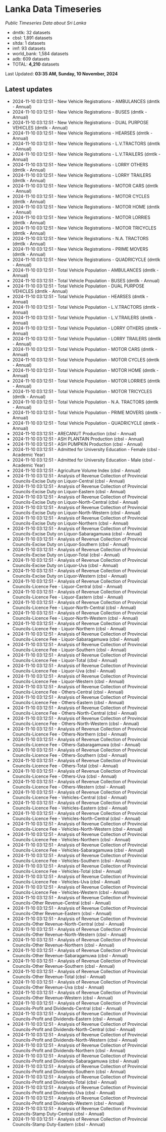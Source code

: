 # Lanka Data Timeseries
*Public Timeseries Data about Sri Lanka*

* dmtlk: 32 datasets
* cbsl: 1,891 datasets
* sltda: 1 datasets
* imf: 93 datasets
* world_bank: 1,584 datasets
* adb: 609 datasets
* TOTAL: **4,210** datasets

Last Updated: **03:35 AM, Sunday, 10 November, 2024**

## Latest updates

* 2024-11-10 03:12:51 - New Vehicle Registrations - AMBULANCES (dmtlk - Annual)
* 2024-11-10 03:12:51 - New Vehicle Registrations - BUSES (dmtlk - Annual)
* 2024-11-10 03:12:51 - New Vehicle Registrations - DUAL PURPOSE VEHICLES (dmtlk - Annual)
* 2024-11-10 03:12:51 - New Vehicle Registrations - HEARSES (dmtlk - Annual)
* 2024-11-10 03:12:51 - New Vehicle Registrations - L.V.TRACTORS (dmtlk - Annual)
* 2024-11-10 03:12:51 - New Vehicle Registrations - L.V.TRAILERS (dmtlk - Annual)
* 2024-11-10 03:12:51 - New Vehicle Registrations - LORRY OTHERS (dmtlk - Annual)
* 2024-11-10 03:12:51 - New Vehicle Registrations - LORRY TRAILERS (dmtlk - Annual)
* 2024-11-10 03:12:51 - New Vehicle Registrations - MOTOR CARS (dmtlk - Annual)
* 2024-11-10 03:12:51 - New Vehicle Registrations - MOTOR CYCLES (dmtlk - Annual)
* 2024-11-10 03:12:51 - New Vehicle Registrations - MOTOR HOME (dmtlk - Annual)
* 2024-11-10 03:12:51 - New Vehicle Registrations - MOTOR LORRIES (dmtlk - Annual)
* 2024-11-10 03:12:51 - New Vehicle Registrations - MOTOR TRICYCLES (dmtlk - Annual)
* 2024-11-10 03:12:51 - New Vehicle Registrations - N.A. TRACTORS (dmtlk - Annual)
* 2024-11-10 03:12:51 - New Vehicle Registrations - PRIME MOVERS (dmtlk - Annual)
* 2024-11-10 03:12:51 - New Vehicle Registrations - QUADRICYCLE (dmtlk - Annual)
* 2024-11-10 03:12:51 - Total Vehicle Population - AMBULANCES (dmtlk - Annual)
* 2024-11-10 03:12:51 - Total Vehicle Population - BUSES (dmtlk - Annual)
* 2024-11-10 03:12:51 - Total Vehicle Population - DUAL PURPOSE VEHICLES (dmtlk - Annual)
* 2024-11-10 03:12:51 - Total Vehicle Population - HEARSES (dmtlk - Annual)
* 2024-11-10 03:12:51 - Total Vehicle Population - L.V.TRACTORS (dmtlk - Annual)
* 2024-11-10 03:12:51 - Total Vehicle Population - L.V.TRAILERS (dmtlk - Annual)
* 2024-11-10 03:12:51 - Total Vehicle Population - LORRY OTHERS (dmtlk - Annual)
* 2024-11-10 03:12:51 - Total Vehicle Population - LORRY TRAILERS (dmtlk - Annual)
* 2024-11-10 03:12:51 - Total Vehicle Population - MOTOR CARS (dmtlk - Annual)
* 2024-11-10 03:12:51 - Total Vehicle Population - MOTOR CYCLES (dmtlk - Annual)
* 2024-11-10 03:12:51 - Total Vehicle Population - MOTOR HOME (dmtlk - Annual)
* 2024-11-10 03:12:51 - Total Vehicle Population - MOTOR LORRIES (dmtlk - Annual)
* 2024-11-10 03:12:51 - Total Vehicle Population - MOTOR TRICYCLES (dmtlk - Annual)
* 2024-11-10 03:12:51 - Total Vehicle Population - N.A. TRACTORS (dmtlk - Annual)
* 2024-11-10 03:12:51 - Total Vehicle Population - PRIME MOVERS (dmtlk - Annual)
* 2024-11-10 03:12:51 - Total Vehicle Population - QUADRICYCLE (dmtlk - Annual)
* 2024-11-10 03:12:51 - ARECANUT Production (cbsl - Annual)
* 2024-11-10 03:12:51 - ASH PLANTAIN Production (cbsl - Annual)
* 2024-11-10 03:12:51 - ASH PUMPKIN Production (cbsl - Annual)
* 2024-11-10 03:12:51 - Admitted for University Education - Female (cbsl - Academic Year)
* 2024-11-10 03:12:51 - Admitted for University Education - Male (cbsl - Academic Year)
* 2024-11-10 03:12:51 - Agriculture Volume Index (cbsl - Annual)
* 2024-11-10 03:12:51 - Analysis of Revenue Collection of Provincial Councils-Excise Duty on Liquor-Central (cbsl - Annual)
* 2024-11-10 03:12:51 - Analysis of Revenue Collection of Provincial Councils-Excise Duty on Liquor-Eastern (cbsl - Annual)
* 2024-11-10 03:12:51 - Analysis of Revenue Collection of Provincial Councils-Excise Duty on Liquor-North-Central (cbsl - Annual)
* 2024-11-10 03:12:51 - Analysis of Revenue Collection of Provincial Councils-Excise Duty on Liquor-North-Western (cbsl - Annual)
* 2024-11-10 03:12:51 - Analysis of Revenue Collection of Provincial Councils-Excise Duty on Liquor-Northern (cbsl - Annual)
* 2024-11-10 03:12:51 - Analysis of Revenue Collection of Provincial Councils-Excise Duty on Liquor-Sabaragamuwa (cbsl - Annual)
* 2024-11-10 03:12:51 - Analysis of Revenue Collection of Provincial Councils-Excise Duty on Liquor-Southern (cbsl - Annual)
* 2024-11-10 03:12:51 - Analysis of Revenue Collection of Provincial Councils-Excise Duty on Liquor-Total (cbsl - Annual)
* 2024-11-10 03:12:51 - Analysis of Revenue Collection of Provincial Councils-Excise Duty on Liquor-Uva (cbsl - Annual)
* 2024-11-10 03:12:51 - Analysis of Revenue Collection of Provincial Councils-Excise Duty on Liquor-Western (cbsl - Annual)
* 2024-11-10 03:12:51 - Analysis of Revenue Collection of Provincial Councils-Licence Fee - Liquor-Central (cbsl - Annual)
* 2024-11-10 03:12:51 - Analysis of Revenue Collection of Provincial Councils-Licence Fee - Liquor-Eastern (cbsl - Annual)
* 2024-11-10 03:12:51 - Analysis of Revenue Collection of Provincial Councils-Licence Fee - Liquor-North-Central (cbsl - Annual)
* 2024-11-10 03:12:51 - Analysis of Revenue Collection of Provincial Councils-Licence Fee - Liquor-North-Western (cbsl - Annual)
* 2024-11-10 03:12:51 - Analysis of Revenue Collection of Provincial Councils-Licence Fee - Liquor-Northern (cbsl - Annual)
* 2024-11-10 03:12:51 - Analysis of Revenue Collection of Provincial Councils-Licence Fee - Liquor-Sabaragamuwa (cbsl - Annual)
* 2024-11-10 03:12:51 - Analysis of Revenue Collection of Provincial Councils-Licence Fee - Liquor-Southern (cbsl - Annual)
* 2024-11-10 03:12:51 - Analysis of Revenue Collection of Provincial Councils-Licence Fee - Liquor-Total (cbsl - Annual)
* 2024-11-10 03:12:51 - Analysis of Revenue Collection of Provincial Councils-Licence Fee - Liquor-Uva (cbsl - Annual)
* 2024-11-10 03:12:51 - Analysis of Revenue Collection of Provincial Councils-Licence Fee - Liquor-Western (cbsl - Annual)
* 2024-11-10 03:12:51 - Analysis of Revenue Collection of Provincial Councils-Licence Fee - Others-Central (cbsl - Annual)
* 2024-11-10 03:12:51 - Analysis of Revenue Collection of Provincial Councils-Licence Fee - Others-Eastern (cbsl - Annual)
* 2024-11-10 03:12:51 - Analysis of Revenue Collection of Provincial Councils-Licence Fee - Others-North-Central (cbsl - Annual)
* 2024-11-10 03:12:51 - Analysis of Revenue Collection of Provincial Councils-Licence Fee - Others-North-Western (cbsl - Annual)
* 2024-11-10 03:12:51 - Analysis of Revenue Collection of Provincial Councils-Licence Fee - Others-Northern (cbsl - Annual)
* 2024-11-10 03:12:51 - Analysis of Revenue Collection of Provincial Councils-Licence Fee - Others-Sabaragamuwa (cbsl - Annual)
* 2024-11-10 03:12:51 - Analysis of Revenue Collection of Provincial Councils-Licence Fee - Others-Southern (cbsl - Annual)
* 2024-11-10 03:12:51 - Analysis of Revenue Collection of Provincial Councils-Licence Fee - Others-Total (cbsl - Annual)
* 2024-11-10 03:12:51 - Analysis of Revenue Collection of Provincial Councils-Licence Fee - Others-Uva (cbsl - Annual)
* 2024-11-10 03:12:51 - Analysis of Revenue Collection of Provincial Councils-Licence Fee - Others-Western (cbsl - Annual)
* 2024-11-10 03:12:51 - Analysis of Revenue Collection of Provincial Councils-Licence Fee - Vehicles-Central (cbsl - Annual)
* 2024-11-10 03:12:51 - Analysis of Revenue Collection of Provincial Councils-Licence Fee - Vehicles-Eastern (cbsl - Annual)
* 2024-11-10 03:12:51 - Analysis of Revenue Collection of Provincial Councils-Licence Fee - Vehicles-North-Central (cbsl - Annual)
* 2024-11-10 03:12:51 - Analysis of Revenue Collection of Provincial Councils-Licence Fee - Vehicles-North-Western (cbsl - Annual)
* 2024-11-10 03:12:51 - Analysis of Revenue Collection of Provincial Councils-Licence Fee - Vehicles-Northern (cbsl - Annual)
* 2024-11-10 03:12:51 - Analysis of Revenue Collection of Provincial Councils-Licence Fee - Vehicles-Sabaragamuwa (cbsl - Annual)
* 2024-11-10 03:12:51 - Analysis of Revenue Collection of Provincial Councils-Licence Fee - Vehicles-Southern (cbsl - Annual)
* 2024-11-10 03:12:51 - Analysis of Revenue Collection of Provincial Councils-Licence Fee - Vehicles-Total (cbsl - Annual)
* 2024-11-10 03:12:51 - Analysis of Revenue Collection of Provincial Councils-Licence Fee - Vehicles-Uva (cbsl - Annual)
* 2024-11-10 03:12:51 - Analysis of Revenue Collection of Provincial Councils-Licence Fee - Vehicles-Western (cbsl - Annual)
* 2024-11-10 03:12:51 - Analysis of Revenue Collection of Provincial Councils-Other Revenue-Central (cbsl - Annual)
* 2024-11-10 03:12:51 - Analysis of Revenue Collection of Provincial Councils-Other Revenue-Eastern (cbsl - Annual)
* 2024-11-10 03:12:51 - Analysis of Revenue Collection of Provincial Councils-Other Revenue-North-Central (cbsl - Annual)
* 2024-11-10 03:12:51 - Analysis of Revenue Collection of Provincial Councils-Other Revenue-North-Western (cbsl - Annual)
* 2024-11-10 03:12:51 - Analysis of Revenue Collection of Provincial Councils-Other Revenue-Northern (cbsl - Annual)
* 2024-11-10 03:12:51 - Analysis of Revenue Collection of Provincial Councils-Other Revenue-Sabaragamuwa (cbsl - Annual)
* 2024-11-10 03:12:51 - Analysis of Revenue Collection of Provincial Councils-Other Revenue-Southern (cbsl - Annual)
* 2024-11-10 03:12:51 - Analysis of Revenue Collection of Provincial Councils-Other Revenue-Total (cbsl - Annual)
* 2024-11-10 03:12:51 - Analysis of Revenue Collection of Provincial Councils-Other Revenue-Uva (cbsl - Annual)
* 2024-11-10 03:12:51 - Analysis of Revenue Collection of Provincial Councils-Other Revenue-Western (cbsl - Annual)
* 2024-11-10 03:12:51 - Analysis of Revenue Collection of Provincial Councils-Profit and Dividends-Central (cbsl - Annual)
* 2024-11-10 03:12:51 - Analysis of Revenue Collection of Provincial Councils-Profit and Dividends-Eastern (cbsl - Annual)
* 2024-11-10 03:12:51 - Analysis of Revenue Collection of Provincial Councils-Profit and Dividends-North-Central (cbsl - Annual)
* 2024-11-10 03:12:51 - Analysis of Revenue Collection of Provincial Councils-Profit and Dividends-North-Western (cbsl - Annual)
* 2024-11-10 03:12:51 - Analysis of Revenue Collection of Provincial Councils-Profit and Dividends-Northern (cbsl - Annual)
* 2024-11-10 03:12:51 - Analysis of Revenue Collection of Provincial Councils-Profit and Dividends-Sabaragamuwa (cbsl - Annual)
* 2024-11-10 03:12:51 - Analysis of Revenue Collection of Provincial Councils-Profit and Dividends-Southern (cbsl - Annual)
* 2024-11-10 03:12:51 - Analysis of Revenue Collection of Provincial Councils-Profit and Dividends-Total (cbsl - Annual)
* 2024-11-10 03:12:51 - Analysis of Revenue Collection of Provincial Councils-Profit and Dividends-Uva (cbsl - Annual)
* 2024-11-10 03:12:51 - Analysis of Revenue Collection of Provincial Councils-Profit and Dividends-Western (cbsl - Annual)
* 2024-11-10 03:12:51 - Analysis of Revenue Collection of Provincial Councils-Stamp Duty-Central (cbsl - Annual)
* 2024-11-10 03:12:51 - Analysis of Revenue Collection of Provincial Councils-Stamp Duty-Eastern (cbsl - Annual)
